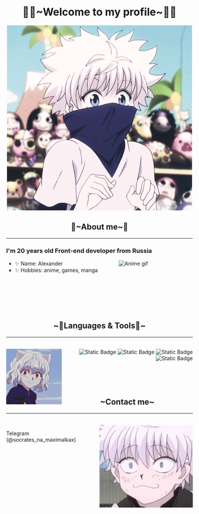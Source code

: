 <h1 align="center">👨‍💻~Welcome to my profile~👨‍💻</h1>

<div align="center"> 
    <img src="https://github.com/KetHite/kethite/blob/main/assets/hunterxhunter.gif" alt="Anime gif">
</div>

<h2 align="center">💬~About me~💬</h2>
<hr>
<h3>I'm 20 years old Front-end developer from Russia</h3>

<img align="right" src="https://github.com/KetHite/kethite/blob/main/assets/hxh-killua.gif" alt="Anime gif" width="200px">

<ul>
    <li>✨ Name: Alexander</li>
    <li>✨ Hobbies: anime, games, manga</li>
</ul>

<br>
<br>
<br>
<br>
<br>
<h2 align="center">~📇Languages & Tools📇~</h2>
<hr>
<br>
<img align="left" src="https://github.com/KetHite/kethite/blob/main/assets/Neferpitou.gif" alt="Anime gif" width="150px">
<div align="right">
    <img alt="Static Badge" src="https://img.shields.io/badge/-HTML%205-orange?style=for-the-badge&logo=html5&logoColor=white">
    <img alt="Static Badge" src="https://img.shields.io/badge/-CSS%203-blue?style=for-the-badge&logo=css3&logoColor=white">
    <img alt="Static Badge" src="https://img.shields.io/badge/-JAVASCRIPT-black?style=for-the-badge&logo=javascript&logoColor=yellow">
    <img alt="Static Badge" src="https://img.shields.io/badge/-GIT-orange?style=for-the-badge&logo=git&logoColor=white">
</div>
<br>
<br>
<br>
<br>
<h2 align="center">~Contact me~</h2>
<hr>
<br>
<img align="right" src="https://github.com/KetHite/kethite/blob/main/assets/contact.gif" alt="Anime gif" width="50%">
<div align="left">
    <p>Telegram (@socrates_na_maximalkax)</p>
</div>
